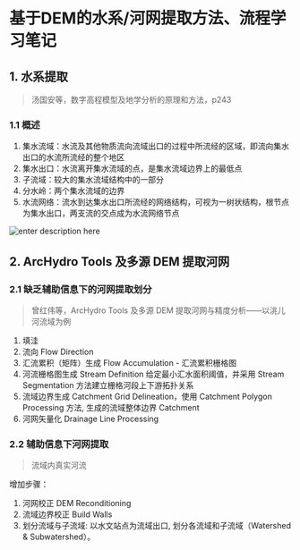 # 基于DEM的水系/河网提取方法、流程学习笔记

## 1. 水系提取
>汤国安等，数字高程模型及地学分析的原理和方法，p243

### 1.1 概述
1. 集水流域：水流及其他物质流向流域出口的过程中所流经的区域，即流向集水出口的水流所流经的整个地区
2. 集水出口：水流离开集水流域的点，是集水流域边界上的最低点
3. 子流域：较大的集水流域结构中的一部分
4. 分水岭：两个集水流域的边界
5. 水流网络：流水到达集水出口所流经的网络结构，可视为一树状结构，根节点为集水出口，两支流的交点成为水流网络节点

![enter description here][1]
					
## 2. ArcHydro Tools 及多源 DEM 提取河网
### 2.1 缺乏辅助信息下的河网提取划分
>曾红伟等，ArcHydro Tools 及多源 DEM 提取河网与精度分析——以洮儿河流域为例

1. 填洼
2. 流向 Flow Direction
3. 汇流累积（矩阵）生成 Flow Accumulation - 汇流累积栅格图
4. 河流栅格图生成 Stream Definition 给定最小汇水面积阈值，并采用 Stream Segmentation 方法建立栅格河段上下游拓扑关系
5. 流域边界生成 Catchment Grid Delineation，使用 Catchment Polygon Processing 方法, 生成的流域整体边界 Catchment
6. 河网矢量化 Drainage Line Processing

### 2.2 辅助信息下河网提取
>流域内真实河流

增加步骤：
 1. 河网校正 DEM Reconditioning
 2. 流域边界校正 Build Walls
 3. 划分流域与子流域: 以水文站点为流域出口, 划分各流域和子流域（Watershed & Subwatershed）。


  [1]: ./images/1476890742558.jpg